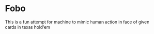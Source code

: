 # Fobo

This is a fun attempt for machine to mimic human action in face of given cards in texas hold'em
